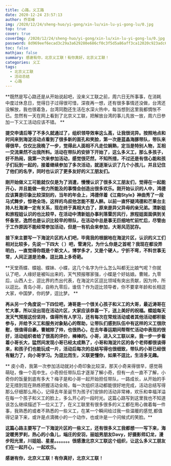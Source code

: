 ```yaml
---
title: 心路，义工路
date: 2020-12-24 23:57:13
author: 乔亚峰
img: /2020/12/24/sheng-huo/yi-gong/xin-lu/xin-lu-yi-gong-lu/0.jpg
top: true
cover: true
coverImg: /2020/12/24/sheng-huo/yi-gong/xin-lu/xin-lu-yi-gong-lu/0.jpg
password: 8d969eef6ecad3c29a3a629280e686cf0c3f5d5a86aff3ca12020c923adc6c92
toc: false
mathjax: false
summary: 感谢有你，北京义工联！有你真好，北京义工联！
categories: 义工
tags:
  - 北京义工联
  - 活动总结 
  - 心路
---
```





**既然是写心路还是从开始说起吧，没来义工联之前，周六日无所事事，在消耗中度过休息日，觉得日子过得很可惜，深夜再一想，还有很多事情还没做，台湾还没解放，我也很着急，台湾同胞还生活在水深火热中，每当想到这里我都惆怅不已。忽然有一天在网上看到了北京义工联，把解放台湾的事儿先放一放，周六日参加一下义工活动应该不错。
**

  **提交申请后等了不多久就通过了，组织领导效率这么高，让我很诧异。按照地点和时间来到海淀活动点看到了很多新的面孔和笑脸，第一次是蓝晶海豚带队，带队来得很早，仅仅比我晚了一步，觉得此人面相不凡走位娴熟，定当是特别人物，互相一交流果然不出我所料。活动在带队的安排下开始了，这么多义工，那么多孩子，好不热闹，我第一次来参加活动，感觉很茫然，不知所措，不过还是有信心能和孩子们玩到一起的，接着继续参加了多次活动，就逐渐认识了几个小孩儿，并且记住了他们的名字，同时也认识了更多友好的义工朋友们。**

  **刚开始做义工可能就仅仅是为了消遣，慢慢认识了很多义工朋友们，觉得在一起能开心，并且能做一些力所能及的事情会创造出很多欢乐。刚开始认识的人中，鸿德应该算是印象比较深刻的，当年的年会上，鸿德伴着《江南Style》神曲秀了一段马式舞步，惊艳全场，这样的鸟叔他怎能不惹人醉。以前一直怀疑鸿德和芒果台主持人杜海涛一定有关系，现在终于真相大白了，原来是异父异母的亲兄弟。清新姐和旅程姐认识的也比较早，在活动中清新姐办事利落雷厉风行，旅程姐面面俱到关怀备至，逸然也是认识比较早的带队，在活动中总是事无巨细地忙前忙后，尽管由于工作原因不能经常参加活动，但是一有机会来参加，大哥风范犹存。**

  **接下来主要写一下海淀片区的人们吧，毕竟我的根据地在海淀片区，认识的义工们相对比较多，先说一下四大（ ）吧，雪涛兄，为什么你是之首呢？我现在都没弄明白，一直觉得你既是个斯文人，博学多才，又是个硬人，宁折不弯，不料世事无常，人间正道是沧桑，逗比路上多奇葩。**

**天堂燕蝶、蝶姐、蝶妹、小蝶，这几个名字为什么怎么叫都无比娘气呢？你就认了吧，人缘好是被叫出来的，天气预报哪家强，小蝶是个好姑娘。曹贼，九零后，山西人士，逗比界的杰出代表，在海淀片区逗比领域有突出贡献，因为帅，所以逗比。青岛小哥，自称九零后，谁信？作为逗比领导者，你不要拿年龄和长相逗大家，中国梦，你的梦，逗比梦。
**

  **再从另一个角度说一下四位吧，涛哥是一个很关心孩子和义工的大哥，最近涛哥在忙大事，所以没出现在活动片区，大家应该恭喜一下，送上美好的祝福。蝶姐每天发天气预报这份坚持，值得所有人学习，还有每次在常规活动或者其他活动都积极参与，并给予义工和服务对象贴心的帮助，让带队们感到队伍中有这样的义工很欣慰，很值得自豪。曹贼除了帅，也很热心，在去年春运期间帮帮忙活动中表现的很好，活动组织者给了很高的评价，棒棒的。小哥，进入义工联以来，我一步一步看着小哥长大，猛然间发现小哥已经太成熟了，小哥和海淀片区的各个老师都很谈得来，和孩子们也能玩成一片，活动后每次的总结写得也很细致，带队的小哥已经很有魅力了，向小哥学习。为逗比而生，义联更懂你，如果不逗比，生活多无趣。**

**
  皮小奇，我第一次参加活动就对小奇印象比较深，那天小奇来得很早，感觉萌萌哒，像一个高中生。小奇担任带队后才逐渐了解小奇，但有一点一直不了解，小奇你的饭量到底有多大？梅子是和小哥一起开始担任带队，一路成长，从开始的手足无措到现在熟练把握活动全局，每一次组织活动都能很好地完成，活动总结写得那么仔细那么用心，记得去年圣诞节为孩子们安排的活动非常棒，欢乐和幸福洋溢在每一个孩子和义工的脸上，多么开心的一段时光。这篇心路写到这里我也不知道该怎么继续描述下一位义工了，在义工联里有很多很多的义工都在用心做着每一件事，我熟悉的或者不熟悉的一些义工，在某一个瞬间给过我一些温暖的感觉,都值得记录下来，或许是点滴微小的一个动作，也或许是一个问候式的笑脸。**

  **这篇心路主要写了一下海淀片区的一些义工，还有很多义工我都想一一写下来，海淀暖男罗刹，热心的小鱼儿，端庄的安羽，丽姐男朋友Davy，好摄影师幻龙，漫步阳光里，川姐姐、星星。。。。。。。很感激北京义工联这个组织，让这么多义工朋友们在一起开心，一起欢乐。**

  **感谢有你，北京义工联！有你真好，北京义工联！**